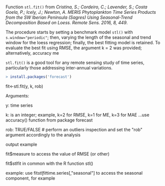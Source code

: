 # 

Function ``stl.fit()`` from *Cristina, S.; Cordeiro, C.; Lavender, S.; Costa Goela, P.; Icely, J.; Newton, A. MERIS Phytoplankton Time Series Products from the SW Iberian Peninsula (Sagres) Using Seasonal-Trend Decomposition Based on Loess. Remote Sens. 2016, 8, 449*. 

The procedure starts by setting a benchmark model ``stl()`` with ``s.window="periodic"``; then, varying the length of the seasonal and trend window for the loess regression; finally, the best fitting model is retained. To evaluate
the best fit using RMSE, the argument k = 2 was provided; alternatively, accuracy me

`stl.fit()` is a good tool for any remote sensing study of time series, particularly those addressing inter-annual variations.

```R
> install.packages('forecast')
```

fit<-stl.fit(y, k, rob)

Arguments: 

y: time series

k: is an integer; example, k=2 for RMSE, k=1 for ME, k=3 for MAE ...use accuracy() function from package forecast
 
rob: TRUE/FALSE    # perform an outliers inspection and set the "rob" argument accordingly to the analysis
 


output example
 
fit$measure to access the value of RMSE (or other)
 
fit$stlfit in common with the R function stl() 

example: use fit$stlfit$time.series[,"seasonal"] to access the seasonal component, for example
